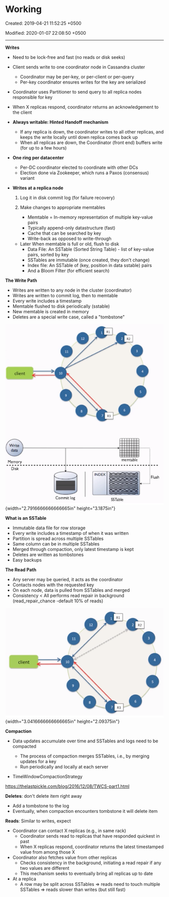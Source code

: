# Working

Created: 2019-04-21 11:52:25 +0500

Modified: 2020-01-07 22:08:50 +0500

---

**Writes**
-   Need to be lock-free and fast (no reads or disk seeks)
-   Client sends write to one coordinator node in Cassandra cluster
    -   Coordinator may be per-key, or per-client or per-query
    -   Per-key coordinator ensures writes for the key are serialized
-   Coordinator uses Partitioner to send query to all replica nodes responsible for key
-   When X replicas respond, coordinator returns an acknowledgement to the client


-   **Always writable: Hinted Handoff mechanism**
    -   If any replica is down, the coordinator writes to all other replicas, and keeps the write locally until down replica comes back up
    -   When all replicas are down, the Coordinator (front end) buffers write (for up to a few hours)


-   **One ring per datacenter**
    -   Per-DC coordinator elected to coordinate with other DCs
    -   Election done via Zookeeper, which runs a Paxos (consensus) variant


-   **Writes at a replica node**

    1.  Log it in disk commit log (for failure recovery)

    2.  Make changes to appropriate memtables
        -   Memtable = In-memory representation of multiple key-value pairs
        -   Typically append-only datastructure (fast)
        -   Cache that can be searched by key
        -   Write-back as opposed to write-through
    -   Later When memtable is full or old, flush to disk
        -   Data File: An SSTable (Sorted String Table) - list of key-value pairs, sorted by key
        -   SSTables are immutable (once created, they don't change)
        -   Index file: An SSTable of (key, position in data sstable) pairs
        -   And a Bloom Filter (for efficient search)



**The Write Path**
-   Writes are written to any node in the cluster (coordinator)
-   Writes are written to commit log, then to memtable
-   Every write includes a timestamp
-   Memtable flushed to disk periodically (sstable)
-   New memtable is created in memory
-   Deletes are a special write case, called a "tombstone"



![client Write data Memory Disk 10 Cornnt log rrerntable INDEX Hush SSTable ](media/Cassandra_Working-image1.png){width="2.7916666666666665in" height="3.1875in"}



**What is an SSTable**
-   Immutable data file for row storage
-   Every write includes a timestamp of when it was written
-   Partition is spread across multiple SSTables
-   Same column can be in multiple SSTables
-   Merged through compaction, only latest timestamp is kept
-   Deletes are written as tombstones
-   Easy backups



**The Read Path**
-   Any server may be queried, it acts as the coordinator
-   Contacts nodes with the requested key
-   On each node, data is pulled from SSTables and merged
-   Consistency < All performs read repair in background (read_repair_chance -default 10% of reads)



![](media/Cassandra_Working-image2.png){width="3.0416666666666665in" height="2.09375in"}





**Compaction**
-   Data updates accumulate over time and SSTables and logs need to be compacted
    -   The process of compaction merges SSTables, i.e., by merging updates for a key
    -   Run periodically and locally at each server


-   TimeWindowCompactionStrategy

<https://thelastpickle.com/blog/2016/12/08/TWCS-part1.html>



**Deletes**: don't delete item right away
-   Add a tombstone to the log
-   Eventually, when compaction encounters tombstone it will delete item



**Reads**: Similar to writes, expect
-   Coordinator can contact X replicas (e.g., in same rack)
    -   Coordinator sends read to replicas that have responded quickest in past
    -   When X replicas respond, coordinator returns the latest timestamped value from among those X
-   Coordinator also fetches value from other replicas
    -   Checks consistency in the background, initiating a read repair if any two values are different
    -   This mechanism seeks to eventually bring all replicas up to date
-   At a replica
    -   A row may be split across SSTables => reads need to touch multiple SSTables => reads slower than writes (but still fast)


